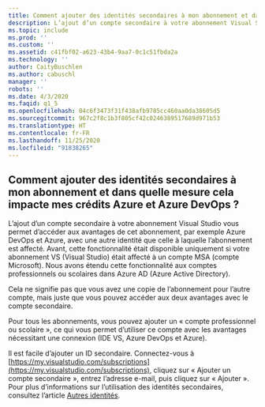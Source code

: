 ```yaml
---
title: Comment ajouter des identités secondaires à mon abonnement et dans quelle mesure cela impacte mes crédits Azure et Azure DevOps ?
description: L’ajout d’un compte secondaire à votre abonnement Visual Studio vous permet d’accéder aux avantages de cet abonnement, par exemple Azure DevOps et...
ms.topic: include
ms.prod: ''
ms.custom: ''
ms.assetid: c41fbf02-a623-43b4-9aa7-0c1c51fbda2a
ms.technology: ''
author: CaityBuschlen
ms.author: cabuschl
manager: ''
robots: ''
ms.date: 4/3/2020
ms.faqid: q1_5
ms.openlocfilehash: 04c6f3473f31f438afb9785cc460aa0da38605d5
ms.sourcegitcommit: 967c2f8c1b3f805cf42c0246389517689d971b53
ms.translationtype: HT
ms.contentlocale: fr-FR
ms.lasthandoff: 11/25/2020
ms.locfileid: "91838265"
---
```

## <a name="how-do-i-add-alternate-identities-to-my-subscription-and-how-does-this-impact-my-azure-credits-and-azure-devops"></a>Comment ajouter des identités secondaires à mon abonnement et dans quelle mesure cela impacte mes crédits Azure et Azure DevOps ?

L’ajout d’un compte secondaire à votre abonnement Visual Studio vous permet d’accéder aux avantages de cet abonnement, par exemple Azure DevOps et Azure, avec une autre identité que celle à laquelle l’abonnement est affecté. Avant, cette fonctionnalité était disponible uniquement si votre abonnement VS (Visual Studio) était affecté à un compte MSA (compte Microsoft). Nous avons étendu cette fonctionnalité aux comptes professionnels ou scolaires dans Azure AD (Azure Active Directory).

Cela ne signifie pas que vous avez une copie de l’abonnement pour l’autre compte, mais juste que vous pouvez accéder aux deux avantages avec le compte secondaire.

Pour tous les abonnements, vous pouvez ajouter un « compte professionnel ou scolaire », ce qui vous permet d’utiliser ce compte avec les avantages nécessitant une connexion (IDE VS, Azure DevOps et Azure).

Il est facile d’ajouter un ID secondaire. Connectez-vous à [https://my.visualstudio.com/subscriptions](https://my.visualstudio.com/subscriptions), cliquez sur « Ajouter un compte secondaire », entrez l’adresse e-mail, puis cliquez sur « Ajouter ». Pour plus d’informations sur l’utilisation des identités secondaires, consultez l’article [Autres identités](https://docs.microsoft.com/visualstudio/subscriptions/vs-alternate-identity).
